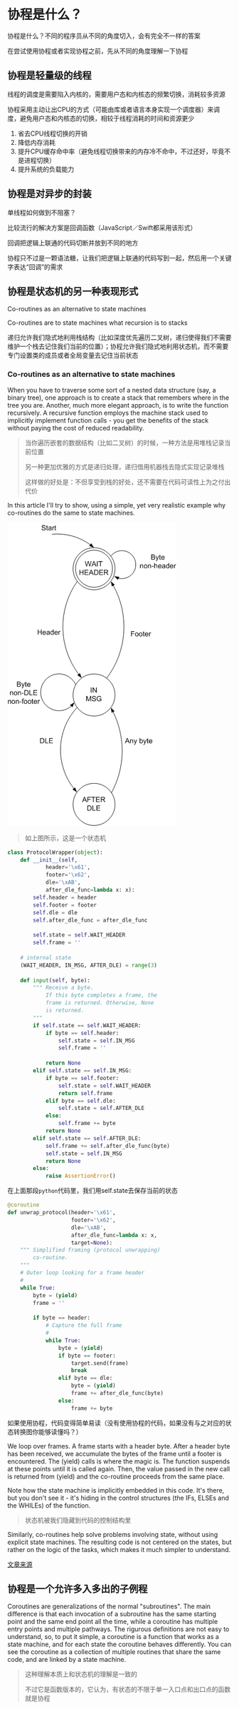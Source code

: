 # 协程是什么？ #

协程是什么？不同的程序员从不同的角度切入，会有完全不一样的答案

在尝试使用协程或者实现协程之前，先从不同的角度理解一下协程

## 协程是轻量级的线程 ##

线程的调度是需要陷入内核的，需要用户态和内核态的频繁切换，消耗较多资源

协程采用主动让出CPU的方式（可能由库或者语言本身实现一个调度器）来调度，避免用户态和内核态的切换，相较于线程消耗的时间和资源更少

1. 省去CPU线程切换的开销
2. 降低内存消耗
3. 提升CPU缓存命中率（避免线程切换带来的内存冷不命中，不过还好，毕竟不是进程切换）
4. 提升系统的负载能力

## 协程是对异步的封装 ##

单线程如何做到不阻塞？

比较流行的解决方案是回调函数（JavaScript／Swift都采用该形式）

回调把逻辑上联通的代码切断并放到不同的地方

协程只不过是一颗语法糖，让我们把逻辑上联通的代码写到一起，然后用一个关键字表达“回调”的需求

## 协程是状态机的另一种表现形式 ##

Co-routines as an alternative to state machines

Co-routines are to state machines what recursion is to stacks

递归允许我们隐式地利用栈结构（比如深度优先遍历二叉树，递归使得我们不需要维护一个栈去记住我们当前的位置）；协程允许我们隐式地利用状态机，而不需要专门设置类的成员或者全局变量去记住当前状态

### Co-routines as an alternative to state machines ###

When you have to traverse some sort of a nested data structure (say, a binary tree), one approach is to create a stack that remembers where in the tree you are. Another, much more elegant approach, is to write the function recursively. A recursive function employs the machine stack used to implicitly implement function calls - you get the benefits of the stack without paying the cost of reduced readability.

> 当你遍历嵌套的数据结构（比如二叉树）的时候，一种方法是用堆栈记录当前位置
>
> 另一种更加优雅的方式是递归处理，递归借用机器栈去隐式实现记录堆栈
>
> 这样做的好处是：不但享受到栈的好处，还不需要在代码可读性上为之付出代价

In this article I'll try to show, using a simple, yet very realistic example why co-routines do the same to state machines.

![1](1.png)

> 如上图所示，这是一个状态机

```python
class ProtocolWrapper(object):
    def __init__(self,
            header='\x61',
            footer='\x62',
            dle='\xAB',
            after_dle_func=lambda x: x):
        self.header = header
        self.footer = footer
        self.dle = dle
        self.after_dle_func = after_dle_func

        self.state = self.WAIT_HEADER
        self.frame = ''

    # internal state
    (WAIT_HEADER, IN_MSG, AFTER_DLE) = range(3)

    def input(self, byte):
        """ Receive a byte.
            If this byte completes a frame, the
            frame is returned. Otherwise, None
            is returned.
        """
        if self.state == self.WAIT_HEADER:
            if byte == self.header:
                self.state = self.IN_MSG
                self.frame = ''

            return None
        elif self.state == self.IN_MSG:
            if byte == self.footer:
                self.state = self.WAIT_HEADER
                return self.frame
            elif byte == self.dle:
                self.state = self.AFTER_DLE
            else:
                self.frame += byte
            return None
        elif self.state == self.AFTER_DLE:
            self.frame += self.after_dle_func(byte)
            self.state = self.IN_MSG
            return None
        else:
            raise AssertionError()
```

在上面那段`python`代码里，我们用self.state去保存当前的状态

```python
@coroutine
def unwrap_protocol(header='\x61',
                    footer='\x62',
                    dle='\xAB',
                    after_dle_func=lambda x: x,
                    target=None):
    """ Simplified framing (protocol unwrapping)
        co-routine.
    """
    # Outer loop looking for a frame header
    #
    while True:
        byte = (yield)
        frame = ''

        if byte == header:
            # Capture the full frame
            #
            while True:
                byte = (yield)
                if byte == footer:
                    target.send(frame)
                    break
                elif byte == dle:
                    byte = (yield)
                    frame += after_dle_func(byte)
                else:
                    frame += byte
```

如果使用协程，代码变得简单易读（没有使用协程的代码，如果没有与之对应的状态转换图你能够读懂吗？）

We loop over frames. A frame starts with a header byte. After a header byte has been received, we accumulate the bytes of the frame until a footer is encountered. The (yield) calls is where the magic is. The function suspends at these points until it is called again. Then, the value passed in the new call is returned from (yield) and the co-routine proceeds from the same place.

Note how the state machine is implicitly embedded in this code. It's there, but you don't see it - it's hiding in the control structures (the IFs, ELSEs and the WHILEs) of the function.

> 状态机被我们隐藏到代码的控制结构里

Similarly, co-routines help solve problems involving state, without using explicit state machines. The resulting code is not centered on the states, but rather on the logic of the tasks, which makes it much simpler to understand.

[文章来源](http://eli.thegreenplace.net/2009/08/29/co-routines-as-an-alternative-to-state-machines/)

## 协程是一个允许多入多出的子例程 ##

Coroutines are generalizations of the normal "subroutines". The main difference is that each invocation of a subroutine has the same starting point and the same end point all the time, while a coroutine has multiple entry points and multiple pathways. The rigurous definitions are not easy to understand, so, to put it simple, a coroutine is a function that works as a state machine, and for each state the coroutine behaves differently. You can see the coroutine as a collection of multiple routines that share the same code, and are linked by a state machine.

> 这种理解本质上和状态机的理解是一致的
>
> 不过它是函数版本的，它认为，有状态的不限于单一入口点和出口点的函数就是协程
